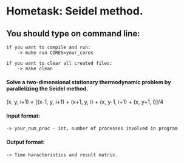 # Hometask: Seidel method.

## You should type on command line:

    if you want to compile and run:
        -> make run CORES=your_cores
    
    if you want to clear all created files:
        -> make clean

#### Solve a two-dimensional stationary thermodynamic problem by parallelizing the Seidel method.
(x, y, i+1) = [(x-1, y, i+1) + (x+1, y, i) + (x, y-1, i+1) + (x, y+1, i)]/4

#### Input format:

    -> your_num_proc - int, number of processes involved in program
                             
#### Output format:

    -> Time haracteristics and result matrix.
    
